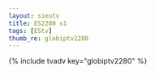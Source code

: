 ```yaml
--- 
layout: sieutv
title: ES2280 s1
tags: [EStv]
thumb_re: globiptv2280
---
```

{% include tvadv key="globiptv2280" %} 
